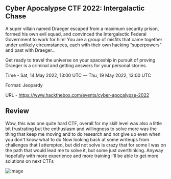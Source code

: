 ## Cyber Apocalypse CTF 2022: Intergalactic Chase  ##

<p> 

A super villain named Draeger escaped from a maximum security prison, formed his own evil squad, and convinced the Intergalactic Federal Government to work for him! You are a group of misfits that came together under unlikely circumstances, each with their own hacking “superpowers” and past with Draeger…

Get ready to travel the universe on your spaceship in pursuit of proving Draeger is a criminal and getting answers for your personal stories.

</p>

Time - Sat, 14 May 2022, 13:00 UTC — Thu, 19 May 2022, 13:00 UTC

Format: Jeopardy

URL - https://www.hackthebox.com/events/cyber-apocalypse-2022


## Review ##
<p>
  Wow, this was one quite hard CTF, overall for my skill level was also a little bit frustrating but the enthusiasm and willingness to solve more was the thing that keep me moving and to do research and not give up even when you don't know what to do
  Now looking back at some writeups from challenges that I attempted, but did not solve is crazy that for some I was on the path that would lead me to solve it, but some just overthinking.
  Anyway hopefully with more experience and more training I'll be able to get more solutions on next CTFs  
</p>


![image](https://user-images.githubusercontent.com/85706972/169384067-7af1d184-2cac-444e-935a-6cdef925ffec.png)
